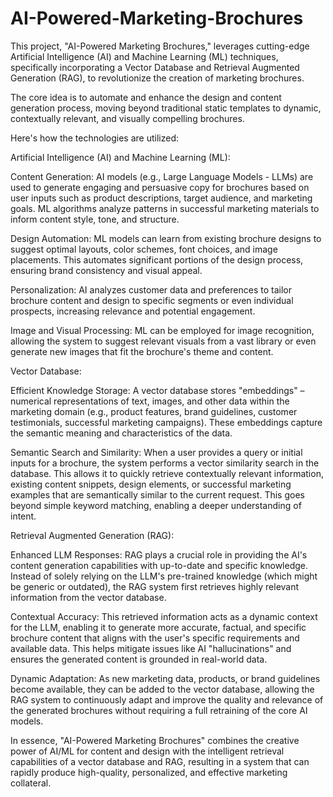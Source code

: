 # AI-Powered-Marketing-Brochures

This project, "AI-Powered Marketing Brochures," leverages cutting-edge Artificial Intelligence (AI) and Machine Learning (ML) techniques, specifically incorporating a Vector Database and Retrieval Augmented Generation (RAG), to revolutionize the creation of marketing brochures.

The core idea is to automate and enhance the design and content generation process, moving beyond traditional static templates to dynamic, contextually relevant, and visually compelling brochures.

Here's how the technologies are utilized:

Artificial Intelligence (AI) and Machine Learning (ML):

Content Generation: AI models (e.g., Large Language Models - LLMs) are used to generate engaging and persuasive copy for brochures based on user inputs such as product descriptions, target audience, and marketing goals. ML algorithms analyze patterns in successful marketing materials to inform content style, tone, and structure.

Design Automation: ML models can learn from existing brochure designs to suggest optimal layouts, color schemes, font choices, and image placements. This automates significant portions of the design process, ensuring brand consistency and visual appeal.

Personalization: AI analyzes customer data and preferences to tailor brochure content and design to specific segments or even individual prospects, increasing relevance and potential engagement.

Image and Visual Processing: ML can be employed for image recognition, allowing the system to suggest relevant visuals from a vast library or even generate new images that fit the brochure's theme and content.

Vector Database:

Efficient Knowledge Storage: A vector database stores "embeddings" – numerical representations of text, images, and other data within the marketing domain (e.g., product features, brand guidelines, customer testimonials, successful marketing campaigns). These embeddings capture the semantic meaning and characteristics of the data.


Semantic Search and Similarity: When a user provides a query or initial inputs for a brochure, the system performs a vector similarity search in the database. This allows it to quickly retrieve contextually relevant information, existing content snippets, design elements, or successful marketing examples that are semantically similar to the current request. This goes beyond simple keyword matching, enabling a deeper understanding of intent.

Retrieval Augmented Generation (RAG):

Enhanced LLM Responses: RAG plays a crucial role in providing the AI's content generation capabilities with up-to-date and specific knowledge. Instead of solely relying on the LLM's pre-trained knowledge (which might be generic or outdated), the RAG system first retrieves highly relevant information from the vector database.


Contextual Accuracy: This retrieved information acts as a dynamic context for the LLM, enabling it to generate more accurate, factual, and specific brochure content that aligns with the user's specific requirements and available data. This helps mitigate issues like AI "hallucinations" and ensures the generated content is grounded in real-world data.

Dynamic Adaptation: As new marketing data, products, or brand guidelines become available, they can be added to the vector database, allowing the RAG system to continuously adapt and improve the quality and relevance of the generated brochures without requiring a full retraining of the core AI models.

In essence, "AI-Powered Marketing Brochures" combines the creative power of AI/ML for content and design with the intelligent retrieval capabilities of a vector database and RAG, resulting in a system that can rapidly produce high-quality, personalized, and effective marketing collateral.
